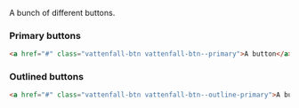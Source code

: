 A bunch of different buttons.

### Primary buttons

```html
<a href="#" class="vattenfall-btn vattenfall-btn--primary">A button</a>
```

### Outlined buttons

```html
<a href="#" class="vattenfall-btn vattenfall-btn--outline-primary">A button</a>
```

